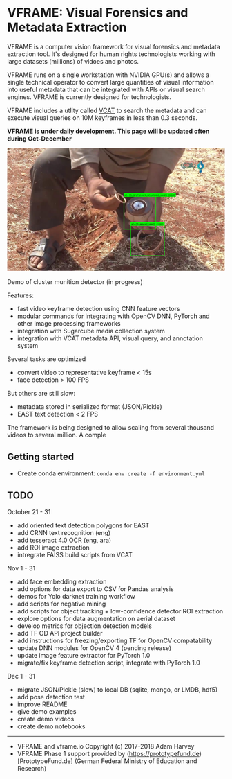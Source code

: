 # VFRAME: Visual Forensics and Metadata Extraction

VFRAME is a computer vision framework for visual forensics and metadata extraction tool. It's designed for human rights technologists working with large datasets (millions) of vidoes and photos. 

VFRAME runs on a single workstation with NVIDIA GPU(s) and allows a single technical operator to convert large quantities of visual information into useful metadata that can be integrated with APIs or visual search engines. VFRAME is currently designed for technologists.

VFRAME includes a utlity called [VCAT](https://github.com/vframeio/vcat) to search the metadata and can execute visual queries on 10M keyframes in less than 0.3 seconds.

**VFRAME is under daily development. This page will be updated often during Oct-December**

![](docs/images/vframe_screenshot_04.10.2018_02.png)

Demo of cluster munition detector (in progress)

Features:
 
- fast video keyframe detection using CNN feature vectors
- modular commands for integrating with OpenCV DNN, PyTorch and other image processing frameworks
- integration with Sugarcube media collection system
- integration with VCAT metadata API, visual query, and annotation system

Several tasks are optimized

- convert video to representative keyframe < 15s
- face detection > 100 FPS

But others are still slow:

- metadata stored in serialized format (JSON/Pickle)
- EAST text detection < 2 FPS

The framework is being designed to allow scaling from several thousand videos to several million. A comple

## Getting started

- Create conda environment: `conda env create -f environment.yml`

## TODO

October 21 - 31

- add oriented text detection polygons for EAST
- add CRNN text recognition (eng)
- add tesseract 4.0 OCR (eng, ara)
- add ROI image extraction
- intregrate FAISS build scripts from VCAT

Nov 1 - 31

- add face embedding extraction
- add options for data export to CSV for Pandas analysis
- demos for Yolo darknet training workflow
- add scripts for negative mining
- add scripts for object tracking + low-confidence detector ROI extraction
- explore options for data augmentation on aerial dataset
- develop metrics for objection detection models
- add TF OD API project builder
- add instructions for freezing/exporting TF for OpenCV compatability
- update DNN modules for OpenCV 4 (pending release)
- update image feature extractor for PyTorch 1.0
- migrate/fix keyframe detection script, integrate with PyTorch 1.0

Dec 1 - 31

- migrate JSON/Pickle (slow) to local DB (sqlite, mongo, or LMDB, hdf5)
- add pose detection test
- improve README
- give demo examples
- create demo videos
- create demo notebooks


---------------------

- VFRAME and vframe.io Copyright (c) 2017-2018 Adam Harvey
- VFRAME Phase 1 support provided by (https://prototypefund.de)[PrototypeFund.de] (German Federal Ministry of Education and Research) 
